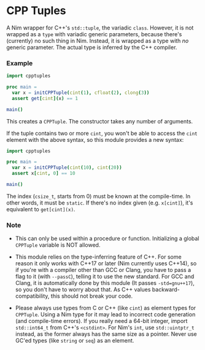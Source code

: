 # CPP Tuples

A Nim wrapper for C++'s `std::tuple`, the variadic `class`. However, it is not wrapped as a `type` with variadic generic parameters, because there's (currently) no such thing in Nim. Instead, it is wrapped as a type with _no_ generic parameter. The actual type is inferred by the C++ compiler.

### Example

```nim
import cpptuples

proc main =
  var x = initCPPTuple(cint(1), cfloat(2), clong(3))
  assert get[cint](x) == 1

main()
```
This creates a `CPPTuple`. The constructor takes any number of arguments.

If the tuple contains two or more `cint`, you won't be able to access the `cint` element with the above syntax, so this module provides a new syntax:
```nim
import cpptuples

proc main =
  var x = initCPPTuple(cint(10), cint(20))
  assert x[cint, 0] == 10

main()
```

The index (`csize_t`, starts from 0) must be known at the compile-time. In other words, it must be `static`.
If there's no index given (e.g. `x[cint]`), it's equivalent to `get[cint](x)`.

### Note

+ This can only be used within a procedure or function. Initializing a global `CPPTuple` variable is NOT allowed.

+ This module relies on the type-inferring feature of C++. For some reason it only works with C++17 or later (Nim currently uses C++14), so if you're with a compiler other than GCC or Clang, you have to pass a flag to it (with `--passC`), telling it to use the new standard. For GCC and Clang, it is automatically done by this module (It passes `-std=gnu++17`), so you don't have to worry about that. As C++ values backward-compatibility, this should not break your code.

+ Please always use types from C or C++ (like `cint`) as element types for `CPPTuple`. Using a Nim type for it may lead to incorrect code generation (and compile-time errors). If you really need a 64-bit integer, import `std::int64_t` from C++'s `<cstdint>`. For Nim's `int`, use `std::uintptr_t` instead, as the former always has the same size as a pointer. Never use GC'ed types (like `string` or `seq`) as an element.
